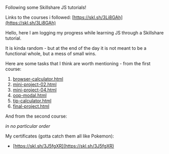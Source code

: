 Following some Skillshare JS tutorials!

Links to the courses i followed:
[https://skl.sh/3Li8GAh](https://skl.sh/3Li8GAh)

Hello, here I am logging my progress while learning JS through a Skillshare tutorial.

It is kinda random - but at the end of the day it is not meant to be a functional whole, but a mess of small wins.

Here are some tasks that I think are worth mentioning - from the first course:

1. [browser-calculator.html](course-01/browser-calculator.html)
2. [mini-project-02.html](course-01/mini-project-02.html)
3. [mini-project-04.html](course-01/mini-project-04.html)
4. [oop-modal.html](course-01/oop-modal.html)
5. [tip-calculator.html](course-01/tip-calculator.html)
6. [final-project.html](course-01/final-project.html)

And from the second course:

*in no particular order*

My certificates (gotta catch them all like Pokemon):

- [https://skl.sh/3J5fgXR](https://skl.sh/3J5fgXR)
